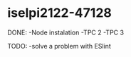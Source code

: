 # iselpi2122-47128

DONE:
 -Node instalation
 -TPC 2
 -TPC 3
 
TODO:
 -solve a problem with ESlint


